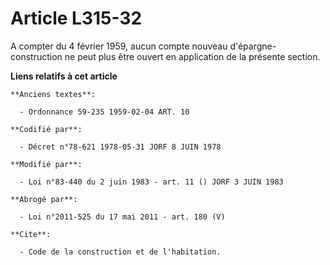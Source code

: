 # Article L315-32

A compter du 4 février 1959, aucun compte nouveau d'épargne-construction ne peut plus être ouvert en application de la
présente section.

**Liens relatifs à cet article**

	**Anciens textes**:

	  - Ordonnance 59-235 1959-02-04 ART. 10

	**Codifié par**:

	  - Décret n°78-621 1978-05-31 JORF 8 JUIN 1978

	**Modifié par**:

	  - Loi n°83-440 du 2 juin 1983 - art. 11 () JORF 3 JUIN 1983

	**Abrogé par**:

	  - Loi n°2011-525 du 17 mai 2011 - art. 180 (V)

	**Cite**:

	  - Code de la construction et de l'habitation.
